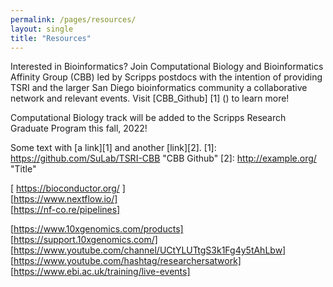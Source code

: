 ```yaml
---
permalink: /pages/resources/
layout: single
title: "Resources"
---
```


Interested in Bioinformatics? Join Computational Biology and Bioinformatics Affinity Group (CBB)  led by Scripps postdocs with the intention of providing TSRI and the larger San Diego bioinformatics community a collaborative network and relevant events.  Visit [CBB_Github] [1] () to learn more!

Computational Biology track will be added to the Scripps Research Graduate Program this fall, 2022!

 Some text with [a link][1] and
another [link][2].
[1]: https://github.com/SuLab/TSRI-CBB "CBB Github"
[2]: http://example.org/ "Title"


[ https://bioconductor.org/ ]  
[https://www.nextflow.io/]  
[https://nf-co.re/pipelines]  

 

[https://www.10xgenomics.com/products]  
[https://support.10xgenomics.com/] 
[https://www.youtube.com/channel/UCtYLUTtgS3k1Fg4y5tAhLbw]  
[https://www.youtube.com/hashtag/researchersatwork]  
[https://www.ebi.ac.uk/training/live-events]  
